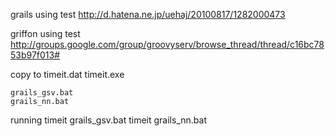 grails using test
	http://d.hatena.ne.jp/uehaj/20100817/1282000473

griffon using test
	http://groups.google.com/group/groovyserv/browse_thread/thread/c16bc7853b97f013#



copy to 
	timeit.dat
	timeit.exe

	grails_gsv.bat
	grails_nn.bat

running
	timeit grails_gsv.bat
	timeit grails_nn.bat
